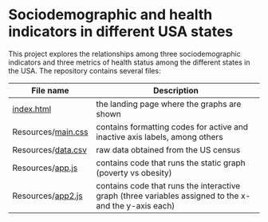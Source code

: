 # Sociodemographic and health indicators in different USA states
This project explores the relationships among three sociodemographic indicators and three metrics of health status among the different states in the USA. The repository contains several files:

|File name|Description|
|---|---|
|[index.html](https://github.com/rochiecuevas/Data_Journalism/blob/master/index.html)|the landing page where the graphs are shown
|Resources/[main.css](https://github.com/rochiecuevas/Data_Journalism/blob/master/Resources/main.css)|contains formatting codes for active and inactive axis labels, among others
|Resources/[data.csv](https://github.com/rochiecuevas/Data_Journalism/blob/master/Resources/data.csv)|raw data obtained from the US census
|Resources/[app.js](https://github.com/rochiecuevas/Data_Journalism/blob/master/Resources/app.js)|contains code that runs the static graph (poverty vs obesity)
|Resources/[app2.js](https://github.com/rochiecuevas/Data_Journalism/blob/master/Resources/app2.js)|contains code that runs the interactive graph (three variables assigned to the x- and the y-axis each)

